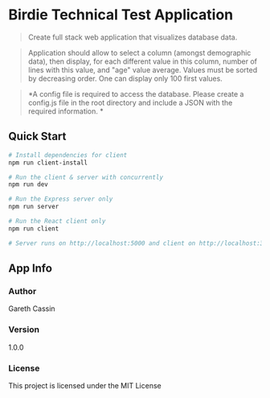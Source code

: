 # Birdie Technical Test Application

> Create full stack web application that visualizes database data.

> Application should allow to select a column (amongst demographic data), then display, for each different value in this column, number of lines with this value, and "age" value average. Values must be sorted by decreasing order. One can display only 100 first values.

> *A config file is required to access the database. Please create a config.js file in the root directory and include a JSON with the required information.  *

## Quick Start

```bash
# Install dependencies for client
npm run client-install

# Run the client & server with concurrently
npm run dev

# Run the Express server only
npm run server

# Run the React client only
npm run client

# Server runs on http://localhost:5000 and client on http://localhost:3000
```

## App Info

### Author

Gareth Cassin

### Version

1.0.0

### License

This project is licensed under the MIT License

